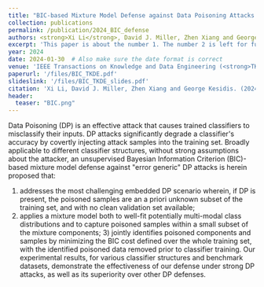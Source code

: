 ```yaml
---
title: "BIC-based Mixture Model Defense against Data Poisoning Attacks on Classifiers: A Comprehensive Study"
collection: publications
permalink: /publication/2024_BIC_defense
authors: <strong>Xi Li</strong>, David J. Miller, Zhen Xiang and George Kesidis
excerpt: 'This paper is about the number 1. The number 2 is left for future work.'
year: 2024
date: 2024-01-30  # Also make sure the date format is correct
venue: 'IEEE Transactions on Knowledge and Data Engineering (<strong>TKDE</strong>)'
paperurl: '/files/BIC_TKDE.pdf'
slideslink: '/files/BIC_TKDE_slides.pdf'
citation: 'Xi Li, David J. Miller, Zhen Xiang and George Kesidis. (2024). "BIC-based Mixture Model Defense against Data Poisoning Attacks on Classifiers: A Comprehensive Study." <i>TKDE</i>.'
header:
  teaser: "BIC.png"
---
```


Data Poisoning (DP) is an effective attack that causes trained classifiers to misclassify their inputs. DP attacks significantly degrade a classifier's accuracy by covertly injecting attack samples into the training set.
Broadly applicable to different classifier structures, without strong assumptions about the attacker, an unsupervised Bayesian Information Criterion (BIC)-based mixture model defense against "error generic" DP attacks 
is herein proposed that: 
1) addresses the most challenging embedded DP scenario wherein, if DP is present, the poisoned samples are an a priori unknown subset of the training set, and with no clean validation set available;
2) applies a mixture model both to well-fit potentially multi-modal class distributions and to capture poisoned samples within a small subset of the mixture components; 3) jointly identifies poisoned components and samples by minimizing the BIC cost defined over the whole training set, with the identified poisoned data removed prior to classifier training. 
Our experimental results, for various classifier structures and benchmark datasets, demonstrate the effectiveness of our defense under strong DP attacks, as well as its superiority over other DP defenses.
